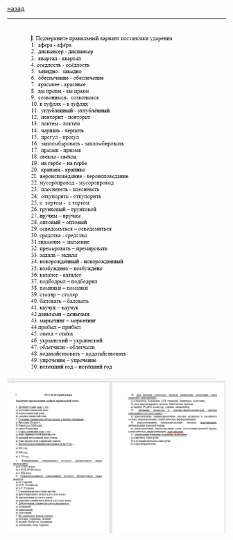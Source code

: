 [назад](../../README.md)
***
![русский вариант 1](../../images/russian/att1/pr1.jpg)
![русский вариант 2](../../images/russian/att1/pr2.jpg)
